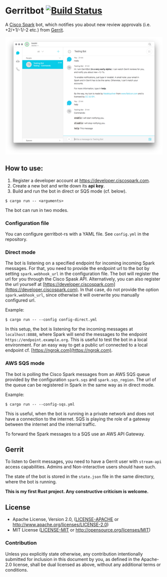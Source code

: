 # Gerritbot [![Build Status](https://travis-ci.org/boxdot/gerritbot-rs.svg?branch=master)](https://travis-ci.org/boxdot/gerritbot-rs)

A [Cisco Spark](https://www.ciscospark.com) bot, which notifies you about new review approvals
(i.e. +2/+1/-1/-2 etc.) from [Gerrit](https://www.gerritcodereview.com).

![screenshot](assets/screenshot.png)

## How to use:

1. Register a developer account at https://developer.ciscospark.com.
2. Create a new bot and write down its **api key**.
3. Build and run the bot in direct or SQS mode (cf. below).

```shell
$ cargo run -- <arguments>
```

The bot can run in two modes.

### Configuration file

You can configure gerritbot-rs with a YAML file. See `config.yml` in the repository.

### Direct mode

The bot is listening on a specified endpoint for incoming incoming Spark messages. For that, you
need to provide the endpoint url to the bot by setting `spark.webhook_url` in the configuration file.
The bot will register the url for you through the Cisco Spask API. Alternatively, you can also register the
url yourself at [https://developer.ciscospark.com](https://developer.ciscospark.com). In that case,
do not provide the option `spark.webhook_url`, since otherwise it will overwrite you manually
configured url.

Example:

```shell
$ cargo run -- --config config-direct.yml
```

In this setup, the bot is listening for the incoming messages at `localhost:8888`, where Spark will
send the messages to the endpoint `https://endpoint.example.org`. This is useful to test the bot in
a local environment. For an easy way to get a public url connected to a local endpoint cf.
[https://ngrok.com](https://ngrok.com).


### AWS SQS mode

The bot is polling the Cisco Spark messages from an AWS SQS queue provided by the configuration
 `spark.sqs` and `spark.sqs_region`. The url of the queue can be registered in Spark in
the same way as in direct mode.

Example:

```shell
$ cargo run -- --config-sqs.yml
```

This is useful, when the bot is running in a private network and does not have a connection to the
internet. SQS is playing the role of a gateway between the internet and the internal traffic.

To forward the Spark messages to a SQS use an AWS API Gateway.

## Gerrit

To listen to Gerrit messages, you need to have a Gerrit user with `stream-api` access
capabilities. Admins and Non-interactive users should have such.

The state of the bot is stored in the `state.json` file in the same directory, where the bot is
running.

**This is my first Rust project. Any constructive criticism is welcome.**

## License

 * Apache License, Version 2.0, ([LICENSE-APACHE](LICENSE-APACHE) or
   http://www.apache.org/licenses/LICENSE-2.0)
 * MIT License ([LICENSE-MIT](LICENSE-MIT) or
   http://opensource.org/licenses/MIT)

### Contribution

Unless you explicitly state otherwise, any contribution intentionally submitted
for inclusion in this document by you, as defined in the Apache-2.0 license,
shall be dual licensed as above, without any additional terms or conditions.
